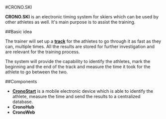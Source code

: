 #CRONO.SKI

**CRONO.SKI** is an electronic timing system for skiers which can be used by other athletes as well. It's main purpose is to assist the training.

##Basic idea

The trainer will set up a [**track**][1] for the athletes to go through it as fast as they can, multiple times. All the results are stored for further investigation and are relevant for the training process.

The system will provide the capability to identify the athletes, mark the beginning and the end of the track and measure the time it took for the athlete to go between the two.


##Components
- [**CronoStart**](CronoStart/) is a mobile electronic device which is able to identify the athlete, measure the time and send the results to a centralized database.
- **CronoHub**
- **CronoWeb**


[1]:https://www.dropbox.com/s/ocf4nup1akhd92x/Ski%20track%20overview.png?dl=0
